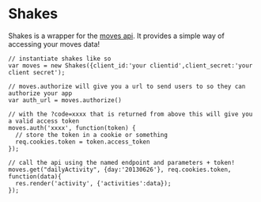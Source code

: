 # Shakes

Shakes is a wrapper for the [moves api](http://dev.moves-app.com). It
provides a simple way of accessing your moves data!

    // instantiate shakes like so
    var moves = new Shakes({client_id:'your clientid',client_secret:'your client secret');
    
    // moves.authorize will give you a url to send users to so they can authorize your app
    var auth_url = moves.authorize() 
    
    // with the ?code=xxxx that is returned from above this will give you a valid access token
    moves.auth('xxxx', function(token) {
      // store the token in a cookie or something
      req.cookies.token = token.access_token
    });
    
    // call the api using the named endpoint and parameters + token!
    moves.get("dailyActivity", {day:'20130626'}, req.cookies.token, function(data){
      res.render('activity', {'activities':data});
    });
